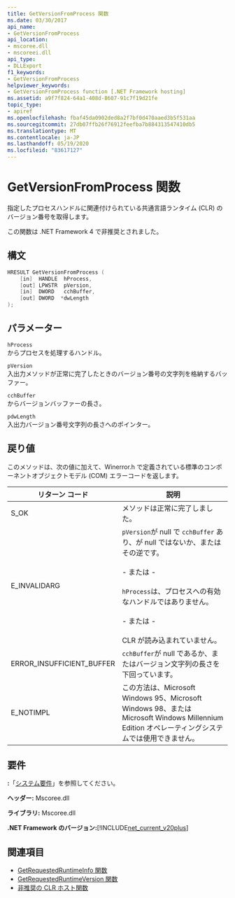 ```yaml
---
title: GetVersionFromProcess 関数
ms.date: 03/30/2017
api_name:
- GetVersionFromProcess
api_location:
- mscoree.dll
- mscoreei.dll
api_type:
- DLLExport
f1_keywords:
- GetVersionFromProcess
helpviewer_keywords:
- GetVersionFromProcess function [.NET Framework hosting]
ms.assetid: a9f7f824-64a1-408d-8607-91c7f19d21fe
topic_type:
- apiref
ms.openlocfilehash: fbaf45da0902ded8a2f7bf0d470aaed3b5f531aa
ms.sourcegitcommit: 27db07ffb26f76912feefba7b884313547410db5
ms.translationtype: MT
ms.contentlocale: ja-JP
ms.lasthandoff: 05/19/2020
ms.locfileid: "83617127"
---
```

# <a name="getversionfromprocess-function"></a>GetVersionFromProcess 関数
指定したプロセスハンドルに関連付けられている共通言語ランタイム (CLR) のバージョン番号を取得します。  
  
 この関数は .NET Framework 4 で非推奨とされました。  
  
## <a name="syntax"></a>構文  
  
```cpp  
HRESULT GetVersionFromProcess (  
    [in]  HANDLE  hProcess,
    [out] LPWSTR  pVersion,
    [in]  DWORD   cchBuffer,
    [out] DWORD  *dwLength  
);  
```  
  
## <a name="parameters"></a>パラメーター  
 `hProcess`  
 からプロセスを処理するハンドル。  
  
 `pVersion`  
 入出力メソッドが正常に完了したときのバージョン番号の文字列を格納するバッファー。  
  
 `cchBuffer`  
 からバージョンバッファーの長さ。  
  
 `pdwLength`  
 入出力バージョン番号文字列の長さへのポインター。  
  
## <a name="return-value"></a>戻り値  
 このメソッドは、次の値に加えて、Winerror.h で定義されている標準のコンポーネントオブジェクトモデル (COM) エラーコードを返します。  
  
|リターン コード|説明|  
|-----------------|-----------------|  
|S_OK|メソッドは正常に完了しました。|  
|E_INVALIDARG|`pVersion`が null で `cchBuffer` あり、が null ではないか、またはその逆です。<br /><br /> \- または -<br /><br /> `hProcess`は、プロセスへの有効なハンドルではありません。<br /><br /> \- または -<br /><br /> CLR が読み込まれていません。|  
|ERROR_INSUFFICIENT_BUFFER|`cchBuffer`が null であるか、またはバージョン文字列の長さを下回っています。|  
|E_NOTIMPL|この方法は、Microsoft Windows 95、Microsoft Windows 98、または Microsoft Windows Millennium Edition オペレーティングシステムでは使用できません。|  
  
## <a name="requirements"></a>要件  
 **:**「[システム要件](../../get-started/system-requirements.md)」を参照してください。  
  
 **ヘッダー:** Mscoree.dll  
  
 **ライブラリ:** Mscoree.dll  
  
 **.NET Framework のバージョン:**[!INCLUDE[net_current_v20plus](../../../../includes/net-current-v20plus-md.md)]  
  
## <a name="see-also"></a>関連項目

- [GetRequestedRuntimeInfo 関数](getrequestedruntimeinfo-function.md)
- [GetRequestedRuntimeVersion 関数](getrequestedruntimeversion-function.md)
- [非推奨の CLR ホスト関数](deprecated-clr-hosting-functions.md)
